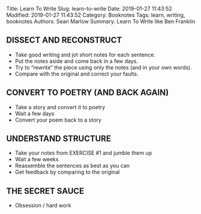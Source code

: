 Title: Learn To Write
Slug: learn-to-write
Date: 2019-01-27 11:43:52
Modified: 2019-01-27 11:43:52
Category: Booknotes
Tags: learn, writing, booknotes
Authors: Sean Marlow
Summary: Learn To Write like Ben Franklin

DISSECT AND RECONSTRUCT
-----------------------

- Take good writing and jot short notes for each sentence.
- Put the notes aside and come back in a few days.
- Try to “rewrite” the piece using only the notes (and in your own words).
- Compare with the original and correct your faults.

CONVERT TO POETRY (AND BACK AGAIN)
----------------------------------

- Take a story and convert it to poetry
- Wait a few days
- Convert your poem back to a story

UNDERSTAND STRUCTURE
--------------------

- Take your notes from EXERCISE #1 and jumble them up
- Wait a few weeks
- Reassemble the sentences as best as you can
- Get feedback by comparing to the original

THE SECRET SAUCE
----------------

- Obsession / hard work
